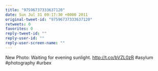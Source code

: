 ```yaml
---
title: "97596737333637120"
date: Sun Jul 31 09:17:30 +0000 2011
original-tweet-id: "97596737333637120"
retweets: 0
favorites: 0
reply-tweet-id: ""
reply-user-id: ""
reply-user-screen-name: ""
---
```

New Photo: Waiting for evening sunlight. http://t.co/bVZL0zR #asylum #photography #urbex
